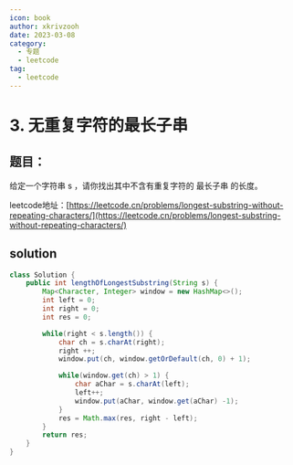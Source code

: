 ```yaml
---
icon: book
author: xkrivzooh
date: 2023-03-08
category:
  - 专题
  - leetcode
tag:
  - leetcode
---
```


# 3. 无重复字符的最长子串

## 题目：

给定一个字符串 s ，请你找出其中不含有重复字符的 最长子串 的长度。

leetcode地址：[https://leetcode.cn/problems/longest-substring-without-repeating-characters/](https://leetcode.cn/problems/longest-substring-without-repeating-characters/)


## solution

```java
class Solution {
    public int lengthOfLongestSubstring(String s) {
        Map<Character, Integer> window = new HashMap<>();
        int left = 0;
        int right = 0;
        int res = 0;

        while(right < s.length()) {
            char ch = s.charAt(right);
            right ++;
            window.put(ch, window.getOrDefault(ch, 0) + 1);

            while(window.get(ch) > 1) {
                char aChar = s.charAt(left);
                left++;
                window.put(aChar, window.get(aChar) -1);
            }
            res = Math.max(res, right - left);
        }
        return res;
    }
}
```
<!-- @include: ../../scaffolds/post_footer.md -->
